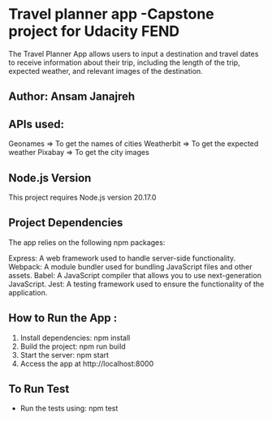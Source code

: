 # Travel planner app -Capstone project for Udacity FEND

The Travel Planner App allows users to input a destination and travel dates to receive information about their trip, including the length of the trip, expected weather, and relevant images of the destination.

## Author: Ansam Janajreh

## APIs used:

Geonames => To get the names of cities
Weatherbit => To get the expected weather
Pixabay => To get the city images

## Node.js Version

This project requires Node.js version 20.17.0

## Project Dependencies

The app relies on the following npm packages:

Express: A web framework used to handle server-side functionality.
Webpack: A module bundler used for bundling JavaScript files and other assets.
Babel: A JavaScript compiler that allows you to use next-generation JavaScript.
Jest: A testing framework used to ensure the functionality of the application.

## How to Run the App :

1. Install dependencies: npm install
2. Build the project: npm run build
3. Start the server: npm start
4. Access the app at http://localhost:8000

## To Run Test

- Run the tests using: npm test
